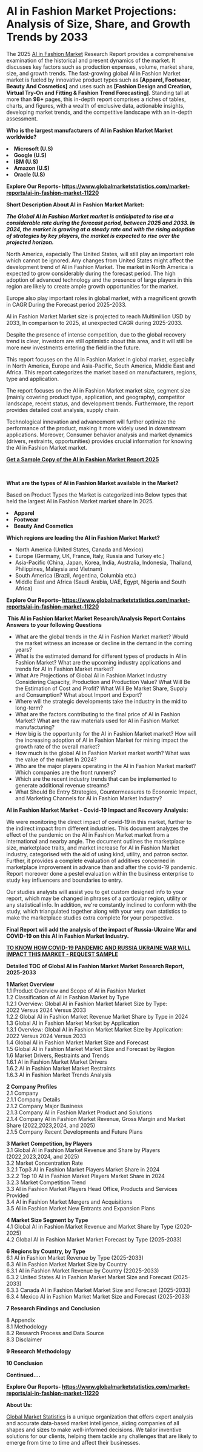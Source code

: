 <H1>AI in Fashion Market Projections: Analysis of Size, Share, and Growth Trends by 2033</H1><p>The 2025 <a href="https://www.globalmarketstatistics.com/market-reports/ai-in-fashion-market-11220">AI in Fashion Market</a> Research Report provides a comprehensive examination of the historical and present dynamics of the market. It discusses key factors such as production expenses, volume, market share, size, and growth trends. The fast-growing global AI in Fashion Market market is fueled by innovative product types such as <strong>[Apparel, Footwear, Beauty And Cosmetics]</strong> and uses such as <strong>[Fashion Design and Creation, Virtual Try-On and Fitting & Fashion Trend Forecasting]</strong>. Standing tall at more than <strong>98+</strong> pages, this in-depth report comprises a riches of tables, charts, and figures, with a wealth of exclusive data, actionable insights, developing market trends, and the competitive landscape with an in-depth assessment.</p><p><strong>Who is the largest manufacturers of AI in Fashion Market Market worldwide?</strong></p><p><strong><li>Microsoft (U.S)<li>Google (U.S)<li>IBM (U.S)<li>Amazon (U.S)<li>Oracle (U.S)</strong></p><p><strong>Explore Our Reports-&nbsp;<a href="https://wordhtml.com/">https://www.globalmarketstatistics.com/market-reports/ai-in-fashion-market-11220</a></strong></p><p><strong>Short Description About AI in Fashion Market Market:</strong></p><p><strong><em>The Global AI in Fashion Market market is anticipated to rise at a considerable rate during the forecast period, between 2025 and 2033. In 2024, the market is growing at a steady rate and with the rising adoption of strategies by key players, the market is expected to rise over the projected horizon.</em></strong></p><p>North America, especially The United States, will still play an important role which cannot be ignored. Any changes from United States might affect the development trend of AI in Fashion Market. The market in North America is expected to grow considerably during the forecast period. The high adoption of advanced technology and the presence of large players in this region are likely to create ample growth opportunities for the market.</p><p>Europe also play important roles in global market, with a magnificent growth in CAGR During the Forecast period 2025-2033.</p><p>AI in Fashion Market Market size is projected to reach Multimillion USD by 2033, In comparison to 2025, at unexpected CAGR during 2025-2033.</p><p>Despite the presence of intense competition, due to the global recovery trend is clear, investors are still optimistic about this area, and it will still be more new investments entering the field in the future.</p><p>This report focuses on the AI in Fashion Market in global market, especially in North America, Europe and Asia-Pacific, South America, Middle East and Africa. This report categorizes the market based on manufacturers, regions, type and application.</p><p>The report focuses on the AI in Fashion Market market size, segment size (mainly covering product type, application, and geography), competitor landscape, recent status, and development trends. Furthermore, the report provides detailed cost analysis, supply chain.</p><p>Technological innovation and advancement will further optimize the performance of the product, making it more widely used in downstream applications. Moreover, Consumer behavior analysis and market dynamics (drivers, restraints, opportunities) provides crucial information for knowing the AI in Fashion Market market.</p><p><strong><a href="https://www.globalmarketstatistics.com/market-reports/ai-in-fashion-market-11220">Get a Sample Copy of the AI in Fashion Market Report 2025</a></strong></p><p>&nbsp;</p><p><strong>What are the types of AI in Fashion Market available in the Market?</strong></p><p>Based on Product Types the Market is categorized into Below types that held the largest AI in Fashion Market market share In 2025.</p><p><strong><li>Apparel<li>Footwear<li>Beauty And Cosmetics</strong></p><p><strong>Which regions are leading the AI in Fashion Market Market?</strong></p><ul><li>North America (United States, Canada and Mexico)</li><li>Europe (Germany, UK, France, Italy, Russia and Turkey etc.)</li><li>Asia-Pacific (China, Japan, Korea, India, Australia, Indonesia, Thailand, Philippines, Malaysia and Vietnam)</li><li>South America (Brazil, Argentina, Columbia etc.)</li><li>Middle East and Africa (Saudi Arabia, UAE, Egypt, Nigeria and South Africa)</li></ul><p><strong>Explore Our Reports&ndash;&nbsp;<a href="https://www.globalmarketstatistics.com/market-reports/ai-in-fashion-market-11220">https://www.globalmarketstatistics.com/market-reports/ai-in-fashion-market-11220</a></strong></p><p><strong>&nbsp;This AI in Fashion Market Market Research/Analysis Report Contains Answers to your following Questions</strong></p><ul><li>What are the global trends in the AI in Fashion Market market? Would the market witness an increase or decline in the demand in the coming years?</li><li>What is the estimated demand for different types of products in AI in Fashion Market? What are the upcoming industry applications and trends for AI in Fashion Market market?</li><li>What Are Projections of Global AI in Fashion Market Industry Considering Capacity, Production and Production Value? What Will Be the Estimation of Cost and Profit? What Will Be Market Share, Supply and Consumption? What about Import and Export?</li><li>Where will the strategic developments take the industry in the mid to long-term?</li><li>What are the factors contributing to the final price of AI in Fashion Market? What are the raw materials used for AI in Fashion Market manufacturing?</li><li>How big is the opportunity for the AI in Fashion Market market? How will the increasing adoption of AI in Fashion Market for mining impact the growth rate of the overall market?</li><li>How much is the global AI in Fashion Market market worth? What was the value of the market In 2024?</li><li>Who are the major players operating in the AI in Fashion Market market? Which companies are the front runners?</li><li>Which are the recent industry trends that can be implemented to generate additional revenue streams?</li><li>What Should Be Entry Strategies, Countermeasures to Economic Impact, and Marketing Channels for AI in Fashion Market Industry?</li></ul><p><strong>AI in Fashion Market Market - Covid-19 Impact and Recovery Analysis:</strong></p><p>We were monitoring the direct impact of covid-19 in this market, further to the indirect impact from different industries. This document analyzes the effect of the pandemic on the AI in Fashion Market market from a international and nearby angle. The document outlines the marketplace size, marketplace traits, and market increase for AI in Fashion Market industry, categorised with the aid of using kind, utility, and patron sector. Further, it provides a complete evaluation of additives concerned in marketplace improvement in advance than and after the covid-19 pandemic. Report moreover done a pestel evaluation within the business enterprise to study key influencers and boundaries to entry.</p><p>Our studies analysts will assist you to get custom designed info to your report, which may be changed in phrases of a particular region, utility or any statistical info. In addition, we're constantly inclined to conform with the study, which triangulated together along with your very own statistics to make the marketplace studies extra complete for your perspective.</p><p><strong>Final Report will add the analysis of the impact of Russia-Ukraine War and COVID-19 on this AI in Fashion Market Industry.</strong></p><p><strong><a href="https://www.globalmarketstatistics.com/market-reports/ai-in-fashion-market-11220">TO KNOW HOW COVID-19 PANDEMIC AND RUSSIA UKRAINE WAR WILL IMPACT THIS MARKET - REQUEST SAMPLE</a></strong></p><p><strong>Detailed TOC of Global AI in Fashion Market Market Research Report, 2025-2033</strong></p><p><strong>1 Market Overview</strong><br /> 1.1 Product Overview and Scope of AI in Fashion Market<br /> 1.2 Classification of AI in Fashion Market by Type<br /> 1.2.1 Overview: Global AI in Fashion Market Market Size by Type: 2022&nbsp;Versus 2024 Versus 2033<br /> 1.2.2 Global AI in Fashion Market Revenue Market Share by Type in 2024<br /> 1.3 Global AI in Fashion Market Market by Application<br /> 1.3.1 Overview: Global AI in Fashion Market Market Size by Application: 2022&nbsp;Versus 2024 Versus 2033<br /> 1.4 Global AI in Fashion Market Market Size and Forecast<br /> 1.5 Global AI in Fashion Market Market Size and Forecast by Region<br /> 1.6 Market Drivers, Restraints and Trends<br /> 1.6.1 AI in Fashion Market Market Drivers<br /> 1.6.2 AI in Fashion Market Market Restraints<br /> 1.6.3 AI in Fashion Market Trends Analysis</p><p><strong>2 Company Profiles</strong><br /> 2.1 Company<br /> 2.1.1 Company Details<br /> 2.1.2 Company Major Business<br /> 2.1.3 Company AI in Fashion Market Product and Solutions<br /> 2.1.4 Company AI in Fashion Market Revenue, Gross Margin and Market Share (2022,2023,2024, and 2025)<br /> 2.1.5 Company Recent Developments and Future Plans</p><p><strong>3 Market Competition, by Players</strong><br /> 3.1 Global AI in Fashion Market Revenue and Share by Players (2022,2023,2024, and 2025)<br /> 3.2 Market Concentration Rate<br /> 3.2.1 Top3 AI in Fashion Market Players Market Share in 2024<br /> 3.2.2 Top 10 AI in Fashion Market Players Market Share in 2024<br /> 3.2.3 Market Competition Trend<br /> 3.3 AI in Fashion Market Players Head Office, Products and Services Provided<br /> 3.4 AI in Fashion Market Mergers and Acquisitions<br /> 3.5 AI in Fashion Market New Entrants and Expansion Plans</p><p><strong>4 Market Size Segment by Type</strong><br /> 4.1 Global AI in Fashion Market Revenue and Market Share by Type (2020-2025)<br /> 4.2 Global AI in Fashion Market Market Forecast by Type (2025-2033)</p><p><strong>6 Regions by Country, by Type</strong><br /> 6.1 AI in Fashion Market Revenue by Type (2025-2033)<br /> 6.3 AI in Fashion Market Market Size by Country<br /> 6.3.1 AI in Fashion Market Revenue by Country (22025-2033)<br /> 6.3.2 United States AI in Fashion Market Market Size and Forecast (2025-2033)<br /> 6.3.3 Canada AI in Fashion Market Market Size and Forecast (2025-2033)<br /> 6.3.4 Mexico AI in Fashion Market Market Size and Forecast (2025-2033)</p><p><strong>7 Research Findings and Conclusion</strong></p><p>8 Appendix<br /> 8.1 Methodology<br /> 8.2 Research Process and Data Source<br /> 8.3 Disclaimer</p><p><strong>9 Research Methodology</strong></p><p><strong>10 Conclusion</strong></p><p><strong>Continued&hellip;.</strong></p><p><strong>Explore Our Reports-&nbsp;<a href="AI in Fashion Market">https://www.globalmarketstatistics.com/market-reports/ai-in-fashion-market-11220</a></strong></p><p><strong>About Us:</strong></p><p><a href="https://www.globalmarketstatistics.com/">Global Market Statistics</a>&nbsp;is a unique organization that offers expert analysis and accurate data-based market intelligence, aiding companies of all shapes and sizes to make well-informed decisions. We tailor inventive solutions for our clients, helping them tackle any challenges that are likely to emerge from time to time and affect their businesses.</p><p>&nbsp;</p>
